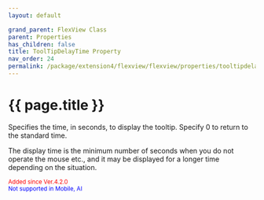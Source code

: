 ```yaml
---
layout: default

grand_parent: FlexView Class
parent: Properties
has_children: false
title: ToolTipDelayTime Property
nav_order: 24
permalink: /package/extension4/flexview/flexview/properties/tooltipdelaytime
---
```

# {{ page.title }}

Specifies the time, in seconds, to display the tooltip. Specify 0 to return to the standard time.

The display time is the minimum number of seconds when you do not operate the mouse etc., and it may be displayed for a longer time depending on the situation.

<small><span style="color:red">Added since Ver.4.2.0</span></small>
<br><small><span style="color:blue">Not supported in Mobile, AI</span></small>